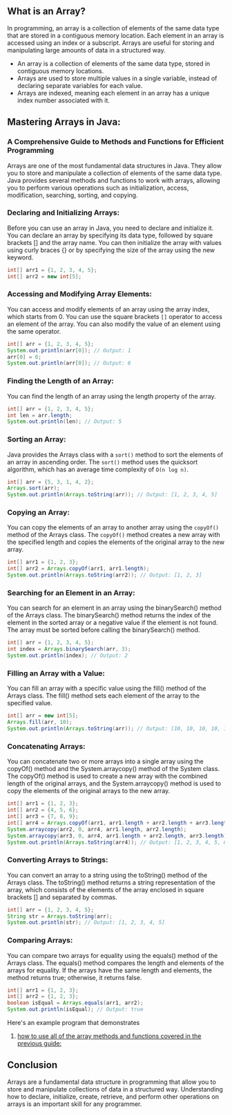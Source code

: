 ## What is an Array?

In programming, an array is a collection of elements of the same data type that are stored in a contiguous memory location. Each element in an array is accessed using an index or a subscript. Arrays are useful for storing and manipulating large amounts of data in a structured way.

 - An array is a collection of elements of the same data type, stored in contiguous memory locations.
 - Arrays are used to store multiple values in a single variable, instead of declaring separate variables for each value.
 - Arrays are indexed, meaning each element in an array has a unique index number associated with it.

## Mastering Arrays in Java: 

### A Comprehensive Guide to Methods and Functions for Efficient Programming

Arrays are one of the most fundamental data structures in Java. They allow you to store and manipulate a collection of elements of the same data type. Java provides several methods and functions to work with arrays, allowing you to perform various operations such as initialization, access, modification, searching, sorting, and copying.

### Declaring and Initializing Arrays:

Before you can use an array in Java, you need to declare and initialize it. You can declare an array by specifying its data type, followed by square brackets [] and the array name. You can then initialize the array with values using curly braces {} or by specifying the size of the array using the new keyword.

```java
int[] arr1 = {1, 2, 3, 4, 5};
int[] arr2 = new int[5];
```

### Accessing and Modifying Array Elements:

You can access and modify elements of an array using the array index, which starts from 0. You can use the square brackets `[]` operator to access an element of the array. You can also modify the value of an element using the same operator.

```java
int[] arr = {1, 2, 3, 4, 5};
System.out.println(arr[0]); // Output: 1
arr[0] = 6;
System.out.println(arr[0]); // Output: 6
```

### Finding the Length of an Array:

You can find the length of an array using the length property of the array.

```java
int[] arr = {1, 2, 3, 4, 5};
int len = arr.length;
System.out.println(len); // Output: 5
```

### Sorting an Array:

Java provides the Arrays class with a `sort()` method to sort the elements of an array in ascending order. The `sort()` method uses the quicksort algorithm, which has an average time complexity of `O(n log n)`.

```java
int[] arr = {5, 3, 1, 4, 2};
Arrays.sort(arr);
System.out.println(Arrays.toString(arr)); // Output: [1, 2, 3, 4, 5]
```
### Copying an Array:

You can copy the elements of an array to another array using the `copyOf()` method of the Arrays class. The `copyOf()` method creates a new array with the specified length and copies the elements of the original array to the new array.

```java
int[] arr1 = {1, 2, 3};
int[] arr2 = Arrays.copyOf(arr1, arr1.length);
System.out.println(Arrays.toString(arr2)); // Output: [1, 2, 3]
```

### Searching for an Element in an Array:

You can search for an element in an array using the binarySearch() method of the Arrays class. The binarySearch() method returns the index of the element in the sorted array or a negative value if the element is not found. The array must be sorted before calling the binarySearch() method.

```java
int[] arr = {1, 2, 3, 4, 5};
int index = Arrays.binarySearch(arr, 3);
System.out.println(index); // Output: 2
```

### Filling an Array with a Value:

You can fill an array with a specific value using the fill() method of the Arrays class. The fill() method sets each element of the array to the specified value.

```java
int[] arr = new int[5];
Arrays.fill(arr, 10);
System.out.println(Arrays.toString(arr)); // Output: [10, 10, 10, 10, 10]
```

### Concatenating Arrays:

You can concatenate two or more arrays into a single array using the copyOf() method and the System.arraycopy() method of the System class. The copyOf() method is used to create a new array with the combined length of the original arrays, and the System.arraycopy() method is used to copy the elements of the original arrays to the new array.

```java
int[] arr1 = {1, 2, 3};
int[] arr2 = {4, 5, 6};
int[] arr3 = {7, 8, 9};
int[] arr4 = Arrays.copyOf(arr1, arr1.length + arr2.length + arr3.length);
System.arraycopy(arr2, 0, arr4, arr1.length, arr2.length);
System.arraycopy(arr3, 0, arr4, arr1.length + arr2.length, arr3.length);
System.out.println(Arrays.toString(arr4)); // Output: [1, 2, 3, 4, 5, 6, 7, 8, 9]
```

### Converting Arrays to Strings:

You can convert an array to a string using the toString() method of the Arrays class. The toString() method returns a string representation of the array, which consists of the elements of the array enclosed in square brackets [] and separated by commas.

```java
int[] arr = {1, 2, 3, 4, 5};
String str = Arrays.toString(arr);
System.out.println(str); // Output: [1, 2, 3, 4, 5]
```

### Comparing Arrays:

You can compare two arrays for equality using the equals() method of the Arrays class. The equals() method compares the length and elements of the arrays for equality. If the arrays have the same length and elements, the method returns true; otherwise, it returns false.

```java
int[] arr1 = {1, 2, 3};
int[] arr2 = {1, 2, 3};
boolean isEqual = Arrays.equals(arr1, arr2);
System.out.println(isEqual); // Output: true
```
Here's an example program that demonstrates 
1. [how to use all of the array methods and functions covered in the previous guide:](https://github.com/Ajay-Dhangar/DSA/blob/main/Data%20Structure/1.%20Array/Basic.java)
 
## Conclusion

Arrays are a fundamental data structure in programming that allow you to store and manipulate collections of data in a structured way. Understanding how to declare, initialize, create, retrieve, and perform other operations on arrays is an important skill for any programmer.
